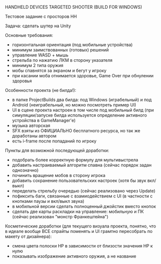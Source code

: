 HANDHELD DEVICES TARGETED SHOOTER (BUILD FOR WINDOWS) 

Тестовое задание с просторов HH

Задача: сделать шутер на Unity

Основные требования:
- горизонтальная ориентация (под мобильные устройства)
- минимум заимствованных (готовых) решений
- управление WASD + мышь
- стрельба по нажатию ЛКМ в сторону указателя
- минимум 2 типа оружия
- мобы спавнятся за экраном и бегут у игроку
- при касании моба отнимается здоровье, Game Over при обнулении здоровья

Особенности проекта (не билда!):
- в папке ProjectBuilds два билда: под Windows (играбельный) и под Android (неиграбельный, но можно посмотреть пример UI)
- UI в сцене проекта настроен в том числе под мобильный билд (при симуляции/запуске билда используется определение активного устройства в GameManager'е)
- музыка авторская
- SFX взяты из ОФИЦИАЛЬНО бесплатного ресурса, но так же доработаны автором
- есть i-frame после попаданий по игроку

Пункты для возможной последующей доработки:
- подобрать более корректную формулу для мультивыстрела
- добавить настраиваемый алгоритм спавна (сейчас порядок задан однозначно)
- починить вращение мобов в сторону игрока
- добавить сохранение пользовательских настроек (хотя бы звук вкл/выкл)
- переделать стрельбу очередью (сейчас реализовано через Update)
- пофиксить баги, связанные с взамиодействием с UI (в частности с кнопками паузы и вкл/выкл звука)
- в мобильной версии сделать полноценный джойстик вместо кнопок
- сделать две карты раскладки на управление: мобильную и ПК (сейчас реализован "монстр Франкештейна")

Косметические доработки (для текущего визуала проекта, понятно, что в идеале вообще ВСЕ спрайты поменять и UI грамтно пересобрать по макету от дизайнера):
- смена цвета полоски HP в зависимости от близости значения HP к нулю
- показывать изображение активного оружия, а не название
